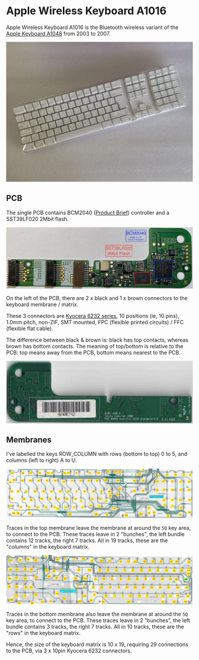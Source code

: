
# Apple Wireless Keyboard A1016

Apple Wireless Keyboard A1016 is the Bluetooth wireless variant of the [Apple Keyboard A1048](https://deskthority.net/wiki/Apple_A1048) from 2003 to 2007.

![A1016 ISO](imgs/a1016_iso.jpg "A1016 ISO")

## PCB

The single PCB contains BCM2040 ([Product Brief](https://pdf.dzsc.com/88888/200673161938941.pdf)) controller and a SST39LF020 2Mbit flash.

![PCB Top](imgs/pcb_0.jpg "PCB Top")

On the left of the PCB, there are 2 x black and 1 x brown connectors to the keyboard membrane / matrix.

These 3 connectors are [Kyocera 6232 series](https://ele.kyocera.com/en/product/connector/fpcffc_connectors/6232/), 10 positions (ie, 10 pins), 1.0mm pitch, non-ZIF, SMT mounted, FPC (flexible printed circuits) / FFC (flexible flat cable).

The difference between black & brown is: black has top contacts, whereas brown has bottom contacts. The meaning of top/bottom is relative to the PCB: top means away from the PCB, bottom means nearest to the PCB.

![PCB Bottom](imgs/pcb_1.jpg "PCB Bottom")

## Membranes

I've labelled the keys ROW_COLUMN with rows (bottom to top) 0 to 5, and columns (left to right) A to U.

![Membrane Top](imgs/mem_top.jpg "Membrane Top")

Traces in the top membrane leave the membrane at around the `5Q` key area, to connect to the PCB. These traces leave in 2 "bunches", the left bundle contains 12 tracks, the right 7 tracks. All in 19 tracks, these are the "_columns_" in the keyboard matrix.

![Membrane Bottom](imgs/mem_bot.jpg "Membrane Bottom")

Traces in the bottom membrane also leave the membrane at around the `5Q` key area, to connect to the PCB. These traces leave in 2 "bunches", the left bundle contains 3 tracks, the right 7 tracks. All in 10 tracks, these are the "_rows_" in the keyboard matrix.

Hence, the size of the keyboard matrix is 10 x 19, requiring 29 connections to the PCB, via 3 x 10pin Kyocera 6232 connectors.
